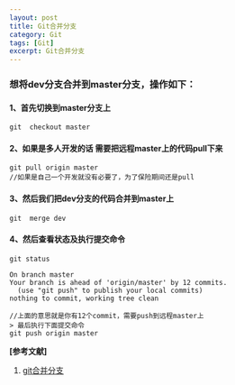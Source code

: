 ```yaml
---
layout: post
title: Git合并分支
category: Git
tags: [Git]
excerpt: Git合并分支
---
```


### 想将dev分支合并到master分支，操作如下： ###

#### 1、首先切换到master分支上 ####

	git  checkout master

#### 2、如果是多人开发的话 需要把远程master上的代码pull下来 ####

	git pull origin master
	//如果是自己一个开发就没有必要了，为了保险期间还是pull

#### 3、然后我们把dev分支的代码合并到master上 ####

	git  merge dev

#### 4、然后查看状态及执行提交命令 ####

	git status
	
	On branch master
	Your branch is ahead of 'origin/master' by 12 commits.
	  (use "git push" to publish your local commits)
	nothing to commit, working tree clean

	//上面的意思就是你有12个commit，需要push到远程master上 
	> 最后执行下面提交命令
	git push origin master

**[参考文献]**

1. [git合并分支](https://www.jianshu.com/p/26d050497abb "git合并分支")